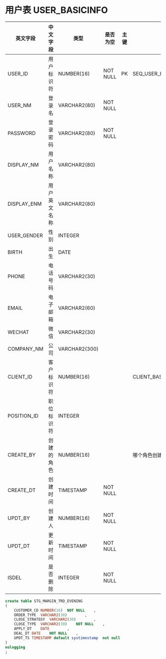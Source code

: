 # 用户表 USER_BASICINFO

<!--sec data-title="融资融券账户强平或违约记录表" data-id="section0" data-show=true ces-->
| 英文字段        | 中文字段   | 类型            | 是否为空     | 主键   | 说明                         |
| ----------- | ------ | ------------- | -------- | ---- | -------------------------- |
| USER_ID     | 用户标识符  | NUMBER(16)    | NOT NULL | PK   | SEQ_USER_BASICINFO.NEXTVAL |
| USER_NM     | 登录名    | VARCHAR2(80)  | NOT NULL |      |                            |
| PASSWORD    | 登录密码   | VARCHAR2(80)  | NOT NULL |      |                            |
| DISPLAY_NM  | 用户名称   | VARCHAR2(80)  |          |      |                            |
| DISPLAY_ENM | 用户英文名称 | VARCHAR2(80)  |          |      |                            |
| USER_GENDER | 性别     | INTEGER       |          |      |                            |
| BIRTH       | 出生     | DATE          |          |      |                            |
| PHONE       | 电话号码   | VARCHAR2(30)  |          |      |                            |
| EMAIL       | 电子邮箱   | VARCHAR2(60)  |          |      |                            |
| WECHAT      | 微信     | VARCHAR2(30)  |          |      |                            |
| COMPANY_NM  | 公司     | VARCHAR2(300) |          |      |                            |
| CLIENT_ID   | 客户标识符  | NUMBER(16)    |          |      | CLIENT_BASICINFO.CLIENT_ID |
| POSITION_ID | 职位标识符  | INTEGER       |          |      |                            |
| CREATE_BY   | 创建的角色  | NUMBER(16)    |          |      | 哪个角色创建的                    |
| CREATE_DT   | 创建时间   | TIMESTAMP     | NOT NULL |      |                            |
| UPDT_BY     | 创建人    | NUMBER(16)    | NOT NULL |      |                            |
| UPDT_DT     | 更新时间   | TIMESTAMP     | NOT NULL |      |                            |
| ISDEL       | 是否删除   | INTEGER       | NOT NULL |      |                            |

<!--endsec-->


<!--sec data-title="DDL" data-id="section1" data-show=true ces-->
``` sql
create table STG_MARGIN_TRD_EVENING
(
    CUSTOMER_CD	NUMBER(16)	NOT NULL	,
    ORDER_TYPE	VARCHAR2(30)		,
    CLOSE_STRATEGY	VARCHAR2(30)		,
    CLOSE_TYPE	VARCHAR2(30)	NOT NULL	,
    APPLY_DT	DATE		,
    DEAL_DT	DATE	NOT NULL	,
    UPDT_TS	TIMESTAMP default systimestamp  not null	
)
nologging
;

```
<!--endsec-->